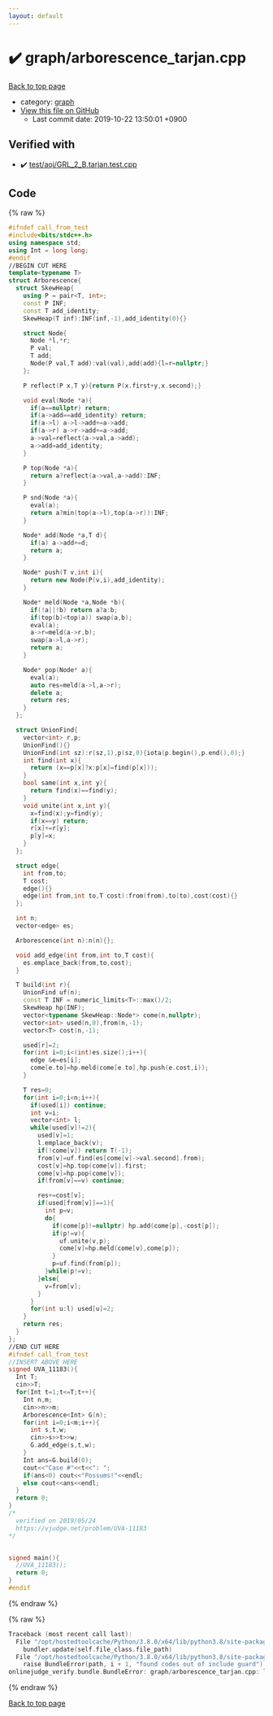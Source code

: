 ```yaml
---
layout: default
---
```


<!-- mathjax config similar to math.stackexchange -->
<script type="text/javascript" async
  src="https://cdnjs.cloudflare.com/ajax/libs/mathjax/2.7.5/MathJax.js?config=TeX-MML-AM_CHTML">
</script>
<script type="text/x-mathjax-config">
  MathJax.Hub.Config({
    TeX: { equationNumbers: { autoNumber: "AMS" }},
    tex2jax: {
      inlineMath: [ ['$','$'] ],
      processEscapes: true
    },
    "HTML-CSS": { matchFontHeight: false },
    displayAlign: "left",
    displayIndent: "2em"
  });
</script>

<script type="text/javascript" src="https://cdnjs.cloudflare.com/ajax/libs/jquery/3.4.1/jquery.min.js"></script>
<script src="https://cdn.jsdelivr.net/npm/jquery-balloon-js@1.1.2/jquery.balloon.min.js" integrity="sha256-ZEYs9VrgAeNuPvs15E39OsyOJaIkXEEt10fzxJ20+2I=" crossorigin="anonymous"></script>
<script type="text/javascript" src="../../assets/js/copy-button.js"></script>
<link rel="stylesheet" href="../../assets/css/copy-button.css" />


# :heavy_check_mark: graph/arborescence_tarjan.cpp

<a href="../../index.html">Back to top page</a>

* category: <a href="../../index.html#f8b0b924ebd7046dbfa85a856e4682c8">graph</a>
* <a href="{{ site.github.repository_url }}/blob/master/graph/arborescence_tarjan.cpp">View this file on GitHub</a>
    - Last commit date: 2019-10-22 13:50:01 +0900




## Verified with

* :heavy_check_mark: <a href="../../verify/test/aoj/GRL_2_B.tarjan.test.cpp.html">test/aoj/GRL_2_B.tarjan.test.cpp</a>


## Code

<a id="unbundled"></a>
{% raw %}
```cpp
#ifndef call_from_test
#include<bits/stdc++.h>
using namespace std;
using Int = long long;
#endif
//BEGIN CUT HERE
template<typename T>
struct Arborescence{
  struct SkewHeap{
    using P = pair<T, int>;
    const P INF;
    const T add_identity;
    SkewHeap(T inf):INF(inf,-1),add_identity(0){}

    struct Node{
      Node *l,*r;
      P val;
      T add;
      Node(P val,T add):val(val),add(add){l=r=nullptr;}
    };

    P reflect(P x,T y){return P(x.first+y,x.second);}

    void eval(Node *a){
      if(a==nullptr) return;
      if(a->add==add_identity) return;
      if(a->l) a->l->add+=a->add;
      if(a->r) a->r->add+=a->add;
      a->val=reflect(a->val,a->add);
      a->add=add_identity;
    }

    P top(Node *a){
      return a?reflect(a->val,a->add):INF;
    }

    P snd(Node *a){
      eval(a);
      return a?min(top(a->l),top(a->r)):INF;
    }

    Node* add(Node *a,T d){
      if(a) a->add+=d;
      return a;
    }

    Node* push(T v,int i){
      return new Node(P(v,i),add_identity);
    }

    Node* meld(Node *a,Node *b){
      if(!a||!b) return a?a:b;
      if(top(b)<top(a)) swap(a,b);
      eval(a);
      a->r=meld(a->r,b);
      swap(a->l,a->r);
      return a;
    }

    Node* pop(Node* a){
      eval(a);
      auto res=meld(a->l,a->r);
      delete a;
      return res;
    }
  };

  struct UnionFind{
    vector<int> r,p;
    UnionFind(){}
    UnionFind(int sz):r(sz,1),p(sz,0){iota(p.begin(),p.end(),0);}
    int find(int x){
      return (x==p[x]?x:p[x]=find(p[x]));
    }
    bool same(int x,int y){
      return find(x)==find(y);
    }
    void unite(int x,int y){
      x=find(x);y=find(y);
      if(x==y) return;
      r[x]+=r[y];
      p[y]=x;
    }
  };

  struct edge{
    int from,to;
    T cost;
    edge(){}
    edge(int from,int to,T cost):from(from),to(to),cost(cost){}
  };

  int n;
  vector<edge> es;

  Arborescence(int n):n(n){};

  void add_edge(int from,int to,T cost){
    es.emplace_back(from,to,cost);
  }

  T build(int r){
    UnionFind uf(n);
    const T INF = numeric_limits<T>::max()/2;
    SkewHeap hp(INF);
    vector<typename SkewHeap::Node*> come(n,nullptr);
    vector<int> used(n,0),from(n,-1);
    vector<T> cost(n,-1);

    used[r]=2;
    for(int i=0;i<(int)es.size();i++){
      edge &e=es[i];
      come[e.to]=hp.meld(come[e.to],hp.push(e.cost,i));
    }

    T res=0;
    for(int i=0;i<n;i++){
      if(used[i]) continue;
      int v=i;
      vector<int> l;
      while(used[v]!=2){
        used[v]=1;
        l.emplace_back(v);
        if(!come[v]) return T(-1);
        from[v]=uf.find(es[come[v]->val.second].from);
        cost[v]=hp.top(come[v]).first;
        come[v]=hp.pop(come[v]);
        if(from[v]==v) continue;

        res+=cost[v];
        if(used[from[v]]==1){
          int p=v;
          do{
            if(come[p]!=nullptr) hp.add(come[p],-cost[p]);
            if(p!=v){
              uf.unite(v,p);
              come[v]=hp.meld(come[v],come[p]);
            }
            p=uf.find(from[p]);
          }while(p!=v);
        }else{
          v=from[v];
        }
      }
      for(int u:l) used[u]=2;
    }
    return res;
  }
};
//END CUT HERE
#ifndef call_from_test
//INSERT ABOVE HERE
signed UVA_11183(){
  Int T;
  cin>>T;
  for(Int t=1;t<=T;t++){
    Int n,m;
    cin>>n>>m;
    Arborescence<Int> G(n);
    for(int i=0;i<m;i++){
      int s,t,w;
      cin>>s>>t>>w;
      G.add_edge(s,t,w);
    }
    Int ans=G.build(0);
    cout<<"Case #"<<t<<": ";
    if(ans<0) cout<<"Possums!"<<endl;
    else cout<<ans<<endl;
  }
  return 0;
}
/*
  verified on 2019/05/24
  https://vjudge.net/problem/UVA-11183
*/


signed main(){
  //UVA_11183();
  return 0;
}
#endif

```
{% endraw %}

<a id="bundled"></a>
{% raw %}
```cpp
Traceback (most recent call last):
  File "/opt/hostedtoolcache/Python/3.8.0/x64/lib/python3.8/site-packages/onlinejudge_verify/docs.py", line 339, in write_contents
    bundler.update(self.file_class.file_path)
  File "/opt/hostedtoolcache/Python/3.8.0/x64/lib/python3.8/site-packages/onlinejudge_verify/bundle.py", line 119, in update
    raise BundleError(path, i + 1, "found codes out of include guard")
onlinejudge_verify.bundle.BundleError: graph/arborescence_tarjan.cpp: line 6: found codes out of include guard

```
{% endraw %}

<a href="../../index.html">Back to top page</a>

